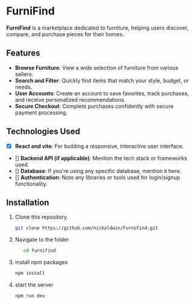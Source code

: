 # FurniFind

**FurniFind** is a marketplace dedicated to furniture, helping users discover, compare, and purchase pieces for their homes.

## Features

- **Browse Furniture**: View a wide selection of furniture from various sellers.
- **Search and Filter**: Quickly find items that match your style, budget, or needs.
- **User Accounts**: Create an account to save favorites, track purchases, and receive personalized recommendations.
- **Secure Checkout**: Complete purchases confidently with secure payment processing.

## Technologies Used

- [x] **React and vite**: For building a responsive, interactive user interface.
- [] **Backend API (if applicable)**: Mention the tech stack or frameworks used.
- [] **Database**: If you're using any specific database, mention it here.
- [] **Authentication**: Note any libraries or tools used for login/signup functionality.

## Installation

1. Clone this repository.
   ```bash
   git clone https://github.com/nickaldwin/FurniFind.git

2. Navigate to the folder
    ```bash
       cd furnifind
     ```
3. install npm packages
    ```bash
    npm install
    ```
4. start the server 

    ```bash
    npm run dev
    ```
